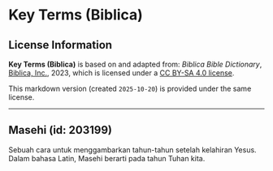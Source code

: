 # Key Terms (Biblica)

## License Information

**Key Terms (Biblica)** is based on and adapted from: _Biblica Bible Dictionary_, [Biblica, Inc.](https://www.biblica.com/), 2023, which is licensed under a [CC BY-SA 4.0 license](https://creativecommons.org/licenses/by-sa/4.0/legalcode.en).

This markdown version (created `2025-10-20`) is provided under the same license.



--------------------------------

## Masehi (id: 203199)

Sebuah cara untuk menggambarkan tahun\-tahun setelah kelahiran Yesus. Dalam bahasa Latin, Masehi berarti pada tahun Tuhan kita.


